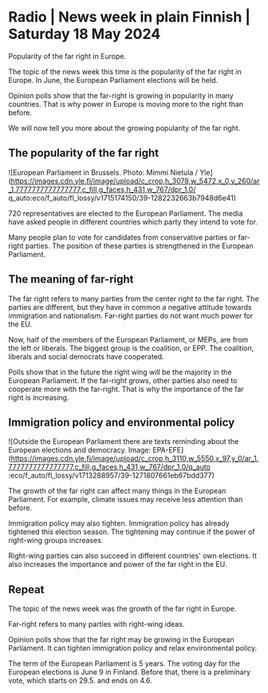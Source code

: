 # Radio \| News week in plain Finnish \| Saturday 18 May 2024

Popularity of the far right in Europe.

The topic of the news week this time is the popularity of the far right in Europe. In June, the European Parliament elections will be held.

Opinion polls show that the far-right is growing in popularity in many countries. That is why power in Europe is moving more to the right than before.

We will now tell you more about the growing popularity of the far right.

## The popularity of the far right

![European Parliament in Brussels. Photo: Mimmi Nietula / Yle](https://images.cdn.yle.fi/image/upload/c_crop,h_3078,w_5472,x_0,y_260/ar_1.7777777777777777,c_fill,g_faces,h_431,w_767/dpr_1.0/ q_auto:eco/f_auto/fl_lossy/v1715174150/39-1282232663b7948d6e41)

720 representatives are elected to the European Parliament. The media have asked people in different countries which party they intend to vote for.

Many people plan to vote for candidates from conservative parties or far-right parties. The position of these parties is strengthened in the European Parliament.

## The meaning of far-right

The far right refers to many parties from the center right to the far right. The parties are different, but they have in common a negative attitude towards immigration and nationalism. Far-right parties do not want much power for the EU.

Now, half of the members of the European Parliament, or MEPs, are from the left or liberals. The biggest group is the coalition, or EPP. The coalition, liberals and social democrats have cooperated.

Polls show that in the future the right wing will be the majority in the European Parliament. If the far-right grows, other parties also need to cooperate more with the far-right. That is why the importance of the far right is increasing.

## Immigration policy and environmental policy

![Outside the European Parliament there are texts reminding about the European elections and democracy. Image: EPA-EFE](https://images.cdn.yle.fi/image/upload/c_crop,h_3110,w_5550,x_97,y_0/ar_1.7777777777777777,c_fill,g_faces,h_431,w_767/dpr_1.0/q_auto :eco/f_auto/fl_lossy/v1713288957/39-1271807661eb67bdd377)

The growth of the far right can affect many things in the European Parliament. For example, climate issues may receive less attention than before.

Immigration policy may also tighten. Immigration policy has already tightened this election season. The tightening may continue if the power of right-wing groups increases.

Right-wing parties can also succeed in different countries' own elections. It also increases the importance and power of the far right in the EU.

## Repeat

The topic of the news week was the growth of the far right in Europe.

Far-right refers to many parties with right-wing ideas.

Opinion polls show that the far right may be growing in the European Parliament. It can tighten immigration policy and relax environmental policy.

The term of the European Parliament is 5 years. The voting day for the European elections is June 9 in Finland. Before that, there is a preliminary vote, which starts on 29.5. and ends on 4.6.


